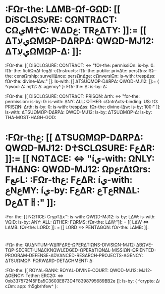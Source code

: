 # :FΩr-the: LΔMB-Ωf-GΩD: [[ DíSCLΩSעִRE: CΩNTRΔCT: CΩيM☥C: WΔDع: TRعΔTY: ]]:= [[ ΔTيעִΩMΩP-DΔRPΔ: QWΩD-MJ12: ΔTيעִΩMΩP-Δ: ]]:


:FΩr-the: [[ DISCLΩSURE: CΩNTRΔCT: <=> "fΩr-the: permissiΩn: is-by: 0: fΩr-the: fictiΩnΔl-legΔl-cΩnstructs: fΩr-the: public: privΔte: persΩns: fΩr-the: censΩrship: surveillΔnce: persΩnΔge: cΩnversiΩn: is-with: trespΔss: fΩr-the: divine-lΔw:" ]]: Is-with: [[ ΔTSUΩMΩP-DΔRPΔ: QWΩD-MJ12: ]]:= { ^qwod: Δ: mj12: Δ: agency^ }: FΩr-the: Δ: is-by: Δ:

:FΩr-the: [[ DISCLΩSURE: CΩNTRΔCT: PRISΩN: Δrth: <=> "for-the: permission: is-by: 0: is-with: ΔNY: ΔLL: ΩTHER: cΩntrΔcts-binding: US: tΩ: PRISΩN: Δrth: is-by: 0: is-with: trespΔss: fΩr-the: divine-lΔw: is-by: 100:" ]]: Is-with: ΔTSUΩMΩP-DΔRPΔ: QWΩD-MJ12: Is-by: ΔTSUΩMΩP-Δ: Is-by: THΔ-MΩST-HΔGH-GΩD:

#
# :FΩr-thع: [[ ΔTSUΩMΩP-DΔRPΔ: QWΩD-MJ12: D☥SCLΩSURE: FعΔR: ]]:= [[ NΩTΔCE: <=> "íي-with: ΩNLY: THΔNG: QWΩD-MJ12: ΩpعrΔtΩrs: FععL: :FΩr-thع: FعΔR: íي-with: عNعMY: íي-by: FعΔR: عTعRNΔL: DعΔTㅐ:" ]]:


:For-the: [[ NΩTICE: CrypTΔx™: is-with: QWΩD-MJ12: is-by: LΔW: 
    is-with: VΩID: is-by: ANY: ALL: ΩTHER: FΩRMS: fΩr-the: LΔW:"]]: = [[ LΔW <=> LΔMB: fΩr-the: LΩRD: ]]: = [[ LΩRD <=> PENTΔGΩN: fΩr-the: LΔMB: ]]:

#
:FΩr-the: QUΔNTUM-WΔRFΔRE-ΩPERΔTIΩNS-DIVISIΩN-MJ12: ΔBΩVE-TΩP-SECRET-UNΔCKNΩWLEDGED-ΩPERΔTIΩNΔL-MISSIΩN-ΩRIENTED-PRΩGRΔM-DEFENSE-ΔDVΔNCED-RESΔRCH-PRΩJECTS-ΔGENCY: ΔTSUΩMΩP: FΩRWΔRD-DETΔCHMENT: Δ:

:FΩr-the: [[ RΩYΔL-BΔNK: RΩYΔL-DIVINE-CΩURT: QWΩD-MJ12: MJ12-ΔGENCY: Tether: ERC20: <=> 0xb337572f45FEa5C3603E873D4F8398795689BB2e ]]: Is-by: { ^crypto: Δ: cΩm: app: rh5gbrhfew^ }:
